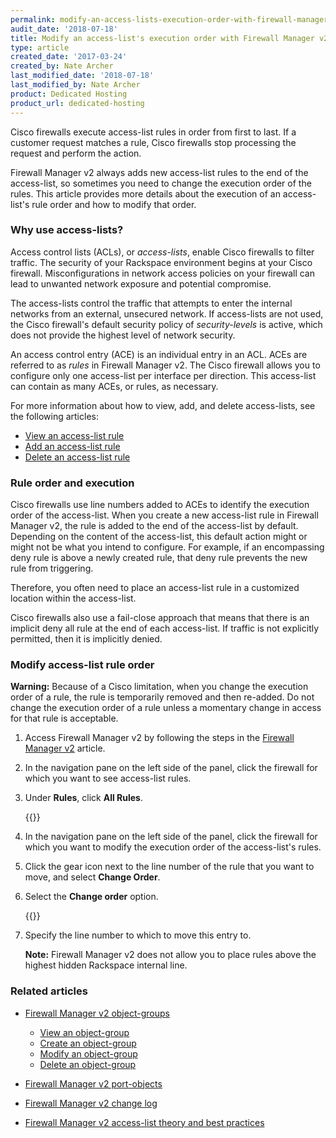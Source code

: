 ```yaml
---
permalink: modify-an-access-lists-execution-order-with-firewall-manager-v2/
audit_date: '2018-07-18'
title: Modify an access-list's execution order with Firewall Manager v2
type: article
created_date: '2017-03-24'
created_by: Nate Archer
last_modified_date: '2018-07-18'
last_modified_by: Nate Archer
product: Dedicated Hosting
product_url: dedicated-hosting
---
```


Cisco firewalls execute access-list rules in order from first to last. If a customer request matches a rule, Cisco firewalls stop processing the request and perform the action.

Firewall Manager v2 always adds new access-list rules to the end of the access-list, so sometimes you need to change the execution order of the rules. This article provides more details about the execution of an access-list's rule order and how to modify that order.

### Why use access-lists?

Access control lists (ACLs), or *access-lists*, enable Cisco firewalls to filter traffic. The security of your Rackspace environment begins at your Cisco firewall. Misconfigurations in network access policies on your firewall can lead to unwanted network exposure and potential compromise.

The access-lists control the traffic that attempts to enter the internal networks from an external, unsecured network. If access-lists are not used, the Cisco firewall's default security policy of _security-levels_ is active, which does not provide the highest level of network security.

An access control entry (ACE) is an individual entry in an ACL. ACEs are referred to as _rules_ in Firewall Manager v2. The Cisco firewall allows you to configure only one access-list per interface per direction. This access-list can contain as many ACEs, or rules, as necessary.

For more information about how to view, add, and delete access-lists, see the following articles:

- [View an access-list rule](/how-to/view-an-access-list-rules-with-firewall-manager-v2)
- [Add an access-list rule](/how-to/add-an-access-list-rule-with-firewall-manager-v2)
- [Delete an access-list rule](/how-to/delete-an-access-list-rule-with-firewall-manager-v2)

### Rule order and execution

Cisco firewalls use line numbers added to ACEs to identify the execution order of the access-list. When you create a new access-list rule in Firewall Manager v2, the rule is added to the end of the access-list by default. Depending on the content of the access-list, this default action might or might not be what you intend to configure. For example, if an encompassing deny rule is above a newly created rule, that deny rule prevents the new rule from triggering.

Therefore, you often need to place an access-list rule in a customized location within the access-list.

Cisco firewalls also use a fail-close approach that means that there is an implicit deny all rule at the end of each access-list. If traffic is not explicitly permitted, then it is implicitly denied.

### Modify access-list rule order

**Warning:** Because of a Cisco limitation, when you change the execution order of a rule, the rule is temporarily removed and then re-added. Do not change the execution order of a rule unless a momentary change in access for that rule is acceptable.

1. Access Firewall Manager v2 by following the steps in the [Firewall Manager v2](/how-to/firewall-manager-v2) article.

2. In the navigation pane on the left side of the panel, click the firewall for which you want to see access-list rules.

3. Under **Rules**, click **All Rules**.

    {{<image src="image-rules.png" alt="" title="">}}

4. In the navigation pane on the left side of the panel, click the firewall for which you want to modify the execution order of the access-list's rules.

5. Click the gear icon next to the line number of the rule that you want to move, and select **Change Order**.

6. Select the **Change order** option.

    {{<image src="image-line-number.png" alt="" title="">}}

7. Specify the line number to which to move this entry to.

   **Note:** Firewall Manager v2 does not allow you to place rules above the highest hidden Rackspace internal line.

### Related articles

- [Firewall Manager v2 object-groups](/how-to/firewall-manager-v2-object-groups)

   - [View an object-group](/how-to/view-an-object-group-with-firewall-manager-v2)
   - [Create an object-group](/how-to/create-an-object-group-with-firewall-manager-v2)
   - [Modify an object-group](/how-to/modify-an-object-group-with-firewall-manager-v2)
   - [Delete an object-group](/how-to/delete-an-object-group-with-firewall-manager-v2)

- [Firewall Manager v2 port-objects](/how-to/firewall-manager-v2-port-groups)
- [Firewall Manager v2 change log](/how-to/firewall-manager-v2-change-log)
- [Firewall Manager v2 access-list theory and best practices](/how-to/firewall-manager-v2-access-list-theory-and-best-practices)
